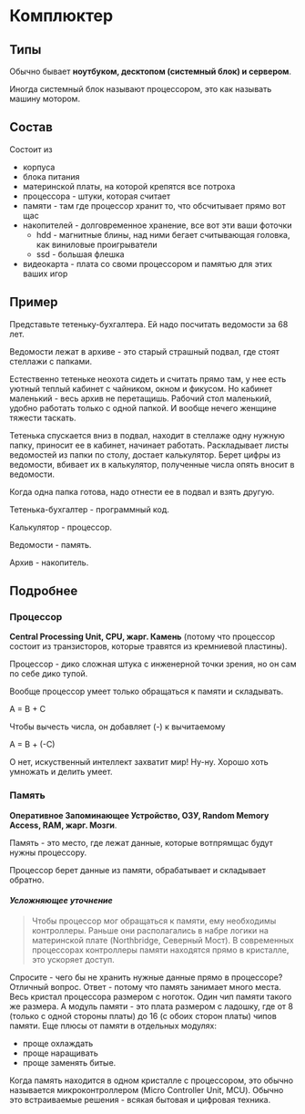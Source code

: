 # Комплюктер

## Типы
Обычно бывает **ноутбуком, десктопом (системный блок) и сервером**.

Иногда системный блок называют процессором, это как называть машину мотором.

## Состав
Состоит из 
* корпуса 
* блока питания
* материнской платы, на которой крепятся все потроха
* процессора - штуки, которая считает
* памяти - там где процессор хранит то, что обсчитывает прямо вот щас
* накопителей - долговременное хранение, все вот эти ваши фоточки
  * hdd - магнитные блины, над ними бегает считывающая головка, как виниловые проигрыватели
  * ssd - большая флешка
* видеокарта - плата со своми процессором и памятью для этих ваших игор

## Пример
Представьте тетеньку-бухгалтера. Ей надо посчитать ведомости за 68 лет.

Ведомости лежат в архиве - это старый страшный подвал, где стоят стеллажи с папками.

Естественно тетеньке неохота сидеть и считать прямо там, у нее есть уютный теплый кабинет с чайником, окном и фикусом.
Но кабинет маленький - весь архив не перетащишь. Рабочий стол маленький, удобно работать только с одной папкой. И вообще нечего женщине тяжести таскать.

Тетенька спускается вниз в подвал, находит в стеллаже одну нужную папку, приносит ее в кабинет, начинает работать. Раскладывает листы ведомостей из папки по столу, достает калькулятор. Берет цифры из ведомости, вбивает их в калькулятор, полученные числа опять вносит в ведомости.

Когда одна папка готова, надо отнести ее в подвал и взять другую.

Тетенька-бухгалтер - программный код.

Калькулятор - процессор.

Ведомости - память.

Архив - накопитель.

## Подробнее
### Процессор
**Central Processing Unit, CPU, жарг. Камень** (потому что процессор состоит из транзисторов, которые травятся из кремниевой пластины).

Процессор - дико сложная штука с инженерной точки зрения, но он сам по себе дико тупой. 

Вообще процессор умеет только обращаться к памяти и складывать. 

A = B + C

Чтобы вычесть числа, он добавляет (-) к вычитаемому

A = B + (-C)

О нет, искуственный интеллект захватит мир! Ну-ну. Хорошо хоть умножать и делить умеет. 

### Память
**Оперативное Запоминающее Устройство, ОЗУ, Random Memory Access, RAM, жарг. Мозги**.

Память - это место, где лежат данные, которые вотпрямщас будут нужны процессору.

Процессор берет данные из памяти, обрабатывает и складывает обратно.

#### *Усложняющее уточнение*
> Чтобы процессор мог обращаться к памяти, ему необходимы контроллеры. Раньше они располагались в набре логики на материнской плате (Northbridge, Северный Мост). В современных процессорах контроллеры памяти находятся прямо в кристалле, это ускоряет доступ.
  
Спросите - чего бы не хранить нужные данные прямо в процессоре? Отличный вопрос. Ответ - потому что память занимает много места. Весь кристал процессора размером с ноготок. Один чип памяти такого же размера. А модуль памяти - это плата размером с ладошку, где от 8 (только с одной стороны платы) до 16 (с обоих сторон платы) чипов памяти. Еще плюсы от памяти в отдельных модулях:
- проще охлаждать
- проще наращивать
- проще заменять битые.

Когда память находится в одном кристалле с процессором, это обычно называется микроконтроллером (Micro Controller Unit, MCU). Обычно это встраиваемые решения - всякая бытовая и цифровая техника.

